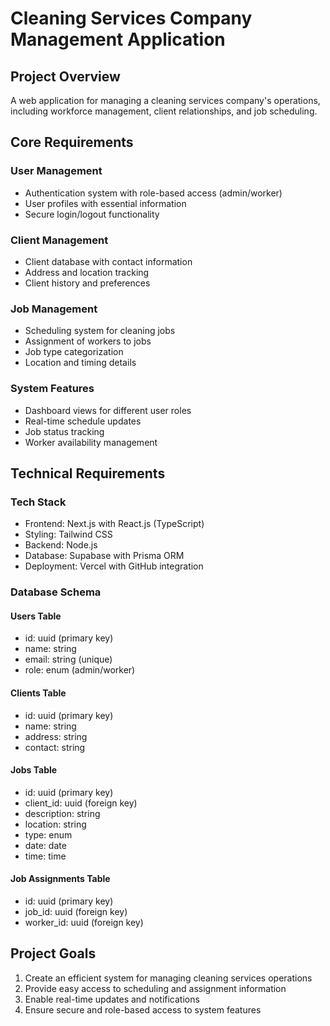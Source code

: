 # Cleaning Services Company Management Application

## Project Overview
A web application for managing a cleaning services company's operations, including workforce management, client relationships, and job scheduling.

## Core Requirements

### User Management
- Authentication system with role-based access (admin/worker)
- User profiles with essential information
- Secure login/logout functionality

### Client Management
- Client database with contact information
- Address and location tracking
- Client history and preferences

### Job Management
- Scheduling system for cleaning jobs
- Assignment of workers to jobs
- Job type categorization
- Location and timing details

### System Features
- Dashboard views for different user roles
- Real-time schedule updates
- Job status tracking
- Worker availability management

## Technical Requirements

### Tech Stack
- Frontend: Next.js with React.js (TypeScript)
- Styling: Tailwind CSS
- Backend: Node.js
- Database: Supabase with Prisma ORM
- Deployment: Vercel with GitHub integration

### Database Schema

#### Users Table
- id: uuid (primary key)
- name: string
- email: string (unique)
- role: enum (admin/worker)

#### Clients Table
- id: uuid (primary key)
- name: string
- address: string
- contact: string

#### Jobs Table
- id: uuid (primary key)
- client_id: uuid (foreign key)
- description: string
- location: string
- type: enum
- date: date
- time: time

#### Job Assignments Table
- id: uuid (primary key)
- job_id: uuid (foreign key)
- worker_id: uuid (foreign key)

## Project Goals
1. Create an efficient system for managing cleaning services operations
2. Provide easy access to scheduling and assignment information
3. Enable real-time updates and notifications
4. Ensure secure and role-based access to system features
